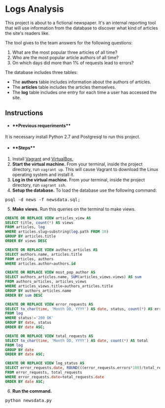 # Logs Analysis
This project is about to a fictional newspaper. It's an internal reporting tool that will use information from the database to discover what kind of articles the site's readers like.

The tool gives to the team answers for the following questions: 
1. What are the most popular three articles of all time? 
2. Who are the most popular article authors of all time? 
3. On which days did more than 1% of requests lead to errors? 

The database includes three tables:
* The **authors** table includes information about the authors of articles.
* The **articles** table includes the articles themselves.
* The **log** table includes one entry for each time a user has accessed the site.

## Instructions
* <h4>**Previous requeriments**</h4>
It is necessary install Python 2.7 and Postgresql to run this project. 
* <h4>**Steps**</h4>
1. Install <a href="https://www.vagrantup.com/">Vagrant</a> and <a href="https://www.virtualbox.org/wiki/Downloads">VirtualBox.</a>
2. **Start the virtual machine.** From your terminal, inside the project directory, run `vagrant up`. This will cause Vagrant to download the Linux operating system and install it. 
3. **Log in the virtual machine.** From your terminal, inside the project directory, run `vagrant ssh`. 
4. **Setup the database.** To load the database use the following command:
  <pre>psql -d news -f newsdata.sql;</pre>
5. **Make views.** Run this queries on the terminal to make views.
```sql
CREATE OR REPLACE VIEW articles_view AS
SELECT title, count(*) AS views
FROM articles, log
WHERE articles.slug=substring(log.path FROM 10)
GROUP BY articles.title
ORDER BY views DESC
```
```sql
CREATE OR REPLACE VIEW authors_articles AS
SELECT authors.name, articles.title 
FROM articles, authors
WHERE articles.author=authors.id
```
```sql
CREATE OR REPLACE VIEW most_pop_author AS
SELECT authors_articles.name, SUM(articles_views.views) AS sum
FROM authors_articles, articles_views
WHERE articles_views.title=authors_articles.title
GROUP BY authors_articles.name
ORDER BY sum DESC
```
```sql
CREATE OR REPLACE VIEW error_requests AS 
SELECT to_char(time, 'Month DD, YYYY') AS date, status, count(*) AS errors
FROM log 
WHERE status!='200 OK'
GROUP BY date, status
ORDER BY date ASC;
```
```sql
CREATE OR REPLACE VIEW total_requests AS
SELECT to_char(time, 'Month DD, YYYY') AS date, count(*) AS total 
FROM log 
GROUP BY date 
ORDER BY date ASC;
```
```sql
CREATE OR REPLACE VIEW log_status AS
SELECT error_requests.date, ROUND(((error_requests.errors*100)/total_requests.total::NUMERIC), 2) AS error_rate 
FROM error_requests, total_requests 
WHERE error_requests.date=total_requests.date 
ORDER BY date ASC;
```
6. **Run the command.**
  <pre>python newsdata.py</pre> 



